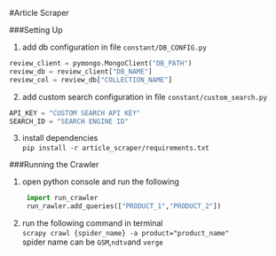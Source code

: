 #Article Scraper

###Setting Up
1. add db configuration in file `constant/DB_CONFIG.py`
```python
review_client = pymongo.MongoClient("DB_PATH")
review_db = review_client["DB_NAME"]
review_col = review_db["COLLECTION_NAME"]
```

2. add custom search configuration in file `constant/custom_search.py`
```python
API_KEY = "CUSTOM SEARCH API KEY"
SEARCH_ID = "SEARCH ENGINE ID"
```

3. install dependencies<br>
   `pip install -r article_scraper/requirements.txt`

###Running the Crawler
1) open python console and run the following
   ```python
    import run_crawler
    run_rawler.add_queries(["PRODUCT_1","PRODUCT_2"])
    ```
2) run the following command in terminal<br>
    `scrapy crawl {spider_name} -a product="product_name"`<br>
   spider name can be `GSM`,`ndtv`and `verge`